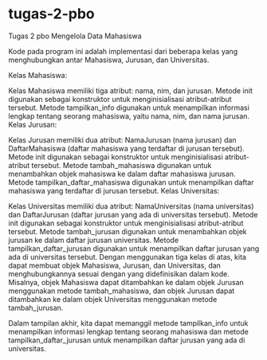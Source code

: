 # tugas-2-pbo
Tugas 2 pbo
Mengelola Data Mahasiswa

Kode pada program ini adalah implementasi dari beberapa kelas yang menghubungkan antar Mahasiswa, Jurusan, dan Universitas.

Kelas Mahasiswa:

Kelas Mahasiswa memiliki tiga atribut: nama, nim, dan jurusan.
Metode init digunakan sebagai konstruktor untuk menginisialisasi atribut-atribut tersebut.
Metode tampilkan_info digunakan untuk menampilkan informasi lengkap tentang seorang mahasiswa, yaitu nama, nim, dan nama jurusan.
Kelas Jurusan:

Kelas Jurusan memiliki dua atribut: NamaJurusan (nama jurusan) dan DaftarMahasiswa (daftar mahasiswa yang terdaftar di jurusan tersebut).
Metode init digunakan sebagai konstruktor untuk menginisialisasi atribut-atribut tersebut.
Metode tambah_mahasiswa digunakan untuk menambahkan objek mahasiswa ke dalam daftar mahasiswa jurusan.
Metode tampilkan_daftar_mahasiswa digunakan untuk menampilkan daftar mahasiswa yang terdaftar di jurusan tersebut.
Kelas Universitas:

Kelas Universitas memiliki dua atribut: NamaUniversitas (nama universitas) dan DaftarJurusan (daftar jurusan yang ada di universitas tersebut).
Metode init digunakan sebagai konstruktor untuk menginisialisasi atribut-atribut tersebut.
Metode tambah_jurusan digunakan untuk menambahkan objek jurusan ke dalam daftar jurusan universitas.
Metode tampilkan_daftar_jurusan digunakan untuk menampilkan daftar jurusan yang ada di universitas tersebut.
Dengan menggunakan tiga kelas di atas, kita dapat membuat objek Mahasiswa, Jurusan, dan Universitas, dan menghubungkannya sesuai dengan yang didefinisikan dalam kode. Misalnya, objek Mahasiswa dapat ditambahkan ke dalam objek Jurusan menggunakan metode tambah_mahasiswa, dan objek Jurusan dapat ditambahkan ke dalam objek Universitas menggunakan metode tambah_jurusan.

Dalam tampilan akhir, kita dapat memanggil metode tampilkan_info untuk menampilkan informasi lengkap tentang seorang mahasiswa dan metode tampilkan_daftar_jurusan untuk menampilkan daftar jurusan yang ada di universitas.
